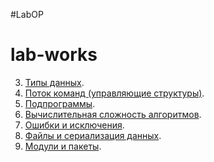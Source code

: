 #LabOP
# lab-works



3. [Типы данных]().
4. [Поток команд (управляющие структуры)](https://colab.research.google.com/drive/1KCNt81wDTYyzkf7moRJFaCiTF8i9iq8r?hl=ru#scrollTo=2a-89GQNEi6V).
5. [Подпрограммы](https://colab.research.google.com/drive/1KjAdh1LhrmapMzl0YFFcoNwY6q-KPT_i?usp=sharing).
6. [Вычислительная сложность алгоритмов](https://colab.research.google.com/drive/1S5IktzhtgBIoEubIy4mMStX9h6aEuK8J?usp=sharing).
7. [Ошибки и исключения](https://colab.research.google.com/drive/1S5IktzhtgBIoEubIy4mMStX9h6aEuK8J#scrollTo=DO-L6TsWbYXJ).
8. [Файлы и сериализация данных]().
9. [Модули и пакеты]().
